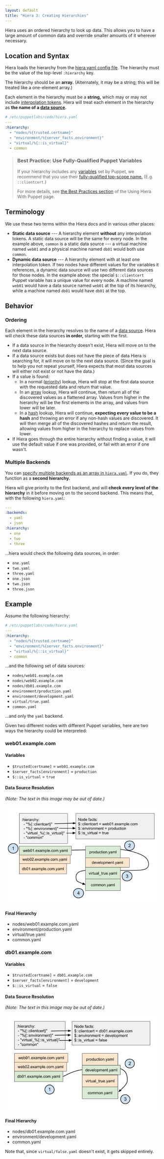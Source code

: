 ```yaml
---
layout: default
title: "Hiera 3: Creating Hierarchies"
---
```


[config]: ./configuring.html
[variables]: ./variables.html
[data]: ./data_sources.html


[priority]: ./lookup_types.html#priority-default
[array]: ./lookup_types.html#array-merge
[hash]: ./lookup_types.html#hash-merge
[qualified_var]: /puppet/latest/reference/lang_variables.html#accessing-out-of-scope-variables

Hiera uses an ordered hierarchy to look up data. This allows you to have a large amount of common data and override smaller amounts of it wherever necessary.

Location and Syntax
-----

Hiera loads the hierarchy from the [hiera.yaml config file][config]. The hierarchy must be the value of the top-level `:hierarchy` key.

The hierarchy should be an **array.** (Alternately, it may be a string; this will be treated like a one-element array.)

Each element in the hierarchy must be a **string,** which may or may not include [interpolation tokens][variables]. Hiera will treat each element in the hierarchy as **the name of a [data source][data].**

~~~ yaml
# /etc/puppetlabs/code/hiera.yaml
---
:hierarchy:
  - "nodes/%{trusted.certname}"
  - "environment/%{server_facts.environment}"
  - "virtual/%{::is_virtual}"
  - common
~~~

> ### Best Practice: Use Fully-Qualified Puppet Variables
>
> If your hierarchy includes any [variables][] set by Puppet, we recommend that you use their [fully-qualified top-scope name.][qualified_var] (E.g. `::clientcert`.)
>
> For more details, see [the Best Practices section](./puppet.html#best-practices) of the Using Hiera With Puppet page.

Terminology
-----

We use these two terms within the Hiera docs and in various other places:

* **Static data source** --- A hierarchy element **without** any interpolation tokens. A static data source will be the same for every node. In the example above, `common` is a static data source --- a virtual machine named `web01` and a physical machine named `db01` would both use `common`.
* **Dynamic data source** --- A hierarchy element with at least one interpolation token. If two nodes have different values for the variables it references, a dynamic data source will use two different data sources for those nodes. In the example above: the special `$::clientcert` Puppet variable has a unique value for every node. A machine named `web01` would have a data source named `web01` at the top of its hierarchy, while a machine named `db01` would have `db01` at the top.

Behavior
-----

### Ordering

Each element in the hierarchy resolves to the name of a [data source][data]. Hiera will check these data sources **in order,** starting with the first.

* If a data source in the hierarchy doesn't exist, Hiera will move on to the next data source.
* If a data source exists but does not have the piece of data Hiera is searching for, it will move on to the next data source. (Since the goal is to help you not repeat yourself, Hiera expects that most data sources will either not exist or not have the data.)
* If a value is found:
    * In a normal ([priority][]) lookup, Hiera will stop at the first data source with the requested data and return that value.
    * In an [array][] lookup, Hiera will continue, then return all of the discovered values as a flattened array. Values from higher in the hierarchy will be the first elements in the array, and values from lower will be later.
    * In a [hash][] lookup, Hiera will continue, **expecting every value to be a hash** and throwing an error if any non-hash values are discovered. It will then merge all of the discovered hashes and return the result, allowing values from higher in the hierarchy to replace values from lower.
* If Hiera goes through the entire hierarchy without finding a value, it will use the default value if one was provided, or fail with an error if one wasn't.

### Multiple Backends

You can [specify multiple backends as an array in `hiera.yaml`][config]. If you do, they function as a **second hierarchy.**

Hiera will give priority to the first backend, and will **check every level of the hierarchy** in it before moving on to the second backend. This means that, with the following `hiera.yaml`:

~~~ yaml
---
:backends:
  - yaml
  - json
:hierarchy:
  - one
  - two
  - three
~~~

...hiera would check the following data sources, in order:

* `one.yaml`
* `two.yaml`
* `three.yaml`
* `one.json`
* `two.json`
* `three.json`

Example
-----

Assume the following hierarchy:

~~~ yaml
# /etc/puppetlabs/code/hiera.yaml
---
:hierarchy:
  - "nodes/%{trusted.certname}"
  - "environment/%{server_facts.environment}"
  - "virtual/%{::is_virtual}"
  - common
~~~

...and the following set of data sources:

* `nodes/web01.example.com`
* `nodes/web02.example.com`
* `nodes/db01.example.com`
* `environment/production.yaml`
* `environment/development.yaml`
* `virtual/true.yaml`
* `common.yaml`

...and only the `yaml` backend.

Given two different nodes with different Puppet variables, here are two ways the hierarchy could be interpreted:

### web01.example.com

#### Variables

- `$trusted[certname]` = `web01.example.com`
- `$server_facts[environment]` = `production`
- `$::is_virtual` = `true`

#### Data Source Resolution

_(Note: The text in this image may be out of date.)_

![A hierarchy interpreted for a node](./images/hierarchy1.png)

#### Final Hierarchy

- nodes/web01.example.com.yaml
- environment/production.yaml
- virtual/true.yaml
- common.yaml

### db01.example.com

#### Variables

- `$trusted[certname]` = `db01.example.com`
- `$server_facts[environment]` = `development`
- `$::is_virtual` = `false`

#### Data Source Resolution

_(Note: The text in this image may be out of date.)_

![The same hierarchy, interpreted for another node](./images/hierarchy2.png)

#### Final Hierarchy

- nodes/db01.example.com.yaml
- environment/development.yaml
- common.yaml

Note that, since `virtual/false.yaml` doesn't exist, it gets skipped entirely.
